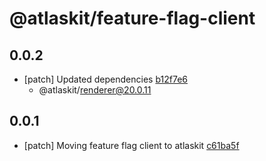 # @atlaskit/feature-flag-client

## 0.0.2
- [patch] Updated dependencies [b12f7e6](https://bitbucket.org/atlassian/atlaskit-mk-2/commits/b12f7e6)
  - @atlaskit/renderer@20.0.11

## 0.0.1
- [patch] Moving feature flag client to atlaskit [c61ba5f](https://bitbucket.org/atlassian/atlaskit-mk-2/commits/c61ba5f)
